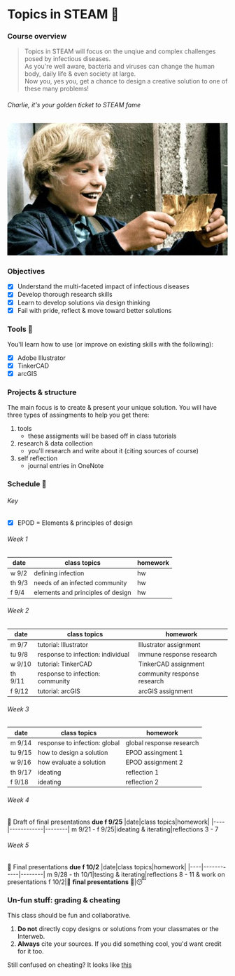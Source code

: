 # Topics in STEAM&nbsp;:nut_and_bolt:

### Course overview 
> Topics in STEAM will focus on the unqiue and complex challenges posed by infectious diseases.\
> As you're well aware, bacteria and viruses can change the human body, daily life & even society at large.\
> Now you, yes you, get a chance to design a creative solution to one of these many problems!
###### Charlie, it's your golden ticket to STEAM fame
![goldenTicket](goldenTicket.jpg)

### Objectives
  - [x] Understand the multi-faceted impact of infectious diseases
  - [x] Develop thorough research skills 
  - [x] Learn to develop solutions via design thinking 
  - [x] Fail with pride, reflect & move toward better solutions
### Tools&nbsp;:wrench:
You'll learn how to use (or improve on existing skills with the following):
  - [x] Adobe Illustrator
  - [x] TinkerCAD
  - [x] arcGIS
### Projects & structure
The main focus is to create & present your unique solution.
You will have three types of assingments to help you get there:
  1. tools
      - these assigments will be based off in class tutorials
  2. research & data collection
      - you'll research and write about it (citing sources of course)
  3. self reflection
      - journal entries in OneNote

### Schedule&nbsp;:calendar:
  
  ###### Key
  - [x] EPOD = Elements & principles of design
  
  ###### Week 1
  |date|class topics|homework|
  |----|------------|--------|
  w 9/2|defining infection|hw
  th 9/3|needs of an infected community|hw
  f 9/4|elements and principles of design|hw
  ###### Week 2
  |date|class topics|homework|
  |----|------------|--------|
  m 9/7|tutorial: Illustrator|Illustrator assignment
  tu 9/8|response to infection: individual|immune response research
  w 9/10|tutorial: TinkerCAD|TinkerCAD assignment
  th 9/11|response to infection: community|community response research
  f 9/12|tutorial: arcGIS|arcGIS assignment
  ###### Week 3
  |date|class topics|homework|
  |----|------------|--------|
  m 9/14|response to infection: global|global response research
  tu 9/15|how to design a solution|EPOD assingment 1
  w 9/16|how evaluate a solution|EPOD assignment 2
  th 9/17|ideating|reflection 1
  f 9/18|ideating|reflection 2
  ###### Week 4
  :pushpin: Draft of final presentations **due f 9/25**
  |date|class topics|homework|
  |----|------------|--------|
  m 9/21 - f 9/25|ideating & iterating|reflections 3 - 7
  ###### Week 5
  :pushpin: Final presentations **due f 10/2**
  |date|class topics|homework|
  |----|------------|--------|
  m 9/28 - th 10/1|testing & iterating|reflections 8 - 11 & work on presentations
  f 10/2|:tada:&nbsp;**final presentations**&nbsp;:tada:|:sleeping:
  
 ### Un-fun stuff: grading & cheating
 This class should be fun and collaborative.
  1. **Do not** directly copy designs or solutions from your classmates or the Interweb.
  2. **Always** cite your sources. If you did something cool, you'd want credit for it too.
  
  Still confused on cheating? It looks like [this](https://static01.nyt.com/images/2012/10/23/sports/YJPARMSTRONG1/YJPARMSTRONG1-superJumbo.jpg?quality=90&auto=webp)
  
 
 
 
